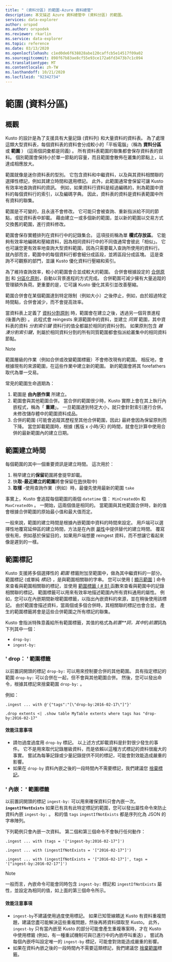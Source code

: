 ```yaml
---
title: " (資料分區) 的範圍-Azure 資料總管"
description: 本文描述 Azure 資料總管中 (資料分區) 的範圍。
services: data-explorer
author: orspod
ms.author: orspodek
ms.reviewer: rkarlin
ms.service: data-explorer
ms.topic: reference
ms.date: 03/13/2020
ms.openlocfilehash: c1ed0de6f638828abe120caffcb5e14517f09a02
ms.sourcegitcommit: 898f67b83ae8cf55e93ce172a6fd3473b7c1c094
ms.translationtype: MT
ms.contentlocale: zh-TW
ms.lasthandoff: 10/21/2020
ms.locfileid: "92342734"
---
```

# <a name="extents-data-shards"></a>範圍 (資料分區) 

## <a name="overview"></a>概觀

Kusto 的設計是為了支援具有大量記錄 (資料列) 和大量資料的資料表。 為了處理這類大型資料表，每個資料表的資料會分成較小的「平板電腦」（稱為 **資料分區** 或 **範圍** ） (這兩個詞彙都是同義) 。 所有資料表範圍的聯集都會保存資料表的資料。 個別範圍會保持小於單一節點的容量，而且範圍會散佈在叢集的節點上，以達成相應放大。

範圍就像是迷你資料表的型別。 它包含資料和中繼資料，以及與其資料相關聯的選擇性標記，例如其建立時間和選用標記。 此外，此範圍通常會保留可讓 Kusto 有效率地查詢資料的資訊。
例如，如果資料行資料是經過編碼的，則為範圍中資料的每個資料行的索引，以及編碼字典。 因此，資料表的資料是資料表範圍中所有資料的聯集。

範圍是不可變的，且永遠不會修改。 它可能只會被查詢、重新指派給不同的節點，或從資料表中卸載。 藉由建立一或多個新的範圍，並以新的範圍以交易方式交換舊的範圍，進行資料修改。

範圍會保存實體排列在資料行中的記錄集合。
這項技術稱為單 **欄式存放區**。 它能夠有效率地編碼和壓縮資料，因為相同資料行中的不同值通常會彼此「相似」。 它也可讓您更有效率地查詢大型資料範圍，因為只需要載入查詢所使用的資料行。 就內部而言，範圍中的每個資料行都會細分成區段，並將區段分成區塊。 這是查詢不可觀察的部門，並讓 Kusto 優化資料行壓縮和索引。

為了維持查詢效率，較小的範圍會合並成較大的範圍。
合併會根據設定的 [合併原則](mergepolicy.md) 和 [分區化原則](shardingpolicy.md)，自動以背景進程的方式完成。
合併範圍可減少擁有大量追蹤的管理額外負荷。更重要的是，它可讓 Kusto 優化其索引並改善壓縮。

範圍合併會在某個範圍達到特定限制（例如大小）之後停止，例如，由於超過特定時間點，合併會減少，而不會提高效率。

當資料表上定義了 [資料分割原則](partitioningpolicy.md) 時，範圍會在建立之後，透過另一個背景進程 (後置內嵌) 。 此程式會 reingests 來源範圍中的資料，並建立 *同質* 範圍，其中資料表的資料 *分割索引鍵* 資料行的值全都屬於相同的資料分割。 如果原則包含 *雜湊分割索引鍵*，則屬於相同資料分割的所有同質範圍都會指派給叢集中的相同資料節點。

> [!NOTE]
> 範圍層級的作業（例如合併或改變範圍標籤）不會修改現有的範圍。
> 相反地，會根據現有的來源範圍，在這些作業中建立新的範圍。 新的範圍會將其 forefathers 取代為單一交易。

常見的範圍生命週期為：

1. 範圍是 **由內嵌作業** 所建立。
1. 範圍會與其他範圍合併。 當合併的範圍很少時，Kusto 實際上會在其上執行內嵌程式，稱為「 **重建**」。 一旦範圍達到特定大小，就只會針對索引進行合併。 未修改儲存體中的範圍資料成品。
1. 合併的範圍 (可能會追蹤其歷程至其他合併範圍，因此) 最終會因為保留原則而下降。 
   當您卸載範圍時，根據 (舊版 x 小時/天) 的時間，就會在計算中使用合併的最新範圍內的建立日期。

## <a name="extent-creation-time"></a>範圍建立時間

每個範圍的其中一個重要資訊是建立時間。 這次用於：

1. 稍早建立的**保留**範圍將會提早卸載。
1. 快**取-最近建立的範圍**將會保留在[熱](cachepolicy.md)快取中) 
1. **取樣** -使用查詢作業（例如）時，最優先使用最新的範圍 `take`

事實上，Kusto 會追蹤每個範圍的兩個 `datetime` 值： `MinCreatedOn` 和 `MaxCreatedOn` 。
一開始，這兩個值是相同的。 當範圍與其他範圍合併時，新的值會根據合併範圍的原始最小值和最大值而定。

一般來說，範圍的建立時間是根據內嵌範圍中資料的時間來設定。 用戶端可以選擇性地覆寫延伸區的建立時間，方法是在內嵌 [屬性](../../ingestion-properties.md)中提供替代的建立時間。
覆寫很有用，例如基於保留目的，如果用戶端想要 reingest 資料，而不想讓它看起來像是遲到的一樣。

## <a name="extent-tagging"></a>範圍標記

Kusto 支援將多個選擇性的 *範圍* 標籤附加至範圍中，做為其中繼資料的一部分。 範圍標記 (或單純 *標記*) ，是與範圍相關聯的字串。 您可以使用 [ [顯示範圍](./show-extents.md) ] 命令來查看與範圍相關聯的標記，並使用 [範圍標籤 ( # B1 ](../query/extenttagsfunction.md) 函數來查看與範圍中的記錄相關聯的標記。
範圍標籤可以用來有效率地描述範圍內所有資料通用的屬性。
例如，您可以在內嵌期間新增範圍標籤，以指出內嵌資料的來源，並在稍後使用該標記。 由於範圍會描述資料，當兩個或多個合併時，其相關聯的標記也會合並。 產生的範圍標籤將會是這些合併範圍之所有標記的聯集。

Kusto 會指派特殊意義給所有範圍標籤，其值的格式為*前置**詞，其中*的*前置*詞為下列其中一個：

* `drop-by:`
* `ingest-by:`

### <a name="drop-by-extent-tags"></a>' drop： ' 範圍標籤

以前置詞開頭的標記 `drop-by:` 可以用來控制要合併的其他範圍。 具有指定標記的範圍 `drop-by:` 可以合併在一起，但不會與其他範圍合併。 然後，您可以發出命令，根據其標記來捨棄範圍 `drop-by:` 。

例如：

```kusto
.ingest ... with @'{"tags":"[\"drop-by:2016-02-17\"]"}'

.drop extents <| .show table MyTable extents where tags has "drop-by:2016-02-17" 
```

#### <a name="performance-notes"></a>效能注意事項

* 請勿過度過度用 `drop-by` 標記。 以上述方式卸載資料是針對很少發生的事件。 它不是用來取代記錄層級資料，而是依賴以這種方式標記的資料很龐大的事實。 嘗試為每筆記錄或少量記錄提供不同的標記，可能會對效能造成嚴重的影響。
* 如果在 `drop-by` 資料內嵌之後的一段時間內不需要標記，我們建議您 [捨棄標記](#drop-by-extent-tags)。

### <a name="ingest-by-extent-tags"></a>' 內嵌： ' 範圍標籤

以前置詞開頭的標記 `ingest-by:` 可以用來確保資料只會內嵌一次。 **`ingestIfNotExists`** 如果已有具有此特定標記的範圍，您可以發出屬性命令來防止資料內嵌 `ingest-by:` 。
和的值 `tags` `ingestIfNotExists` 都是序列化為 JSON 的字串陣列。

下列範例只會內嵌一次資料。 第二個和第三個命令不會執行任何動作：

```kusto
.ingest ... with (tags = '["ingest-by:2016-02-17"]')

.ingest ... with (ingestIfNotExists = '["2016-02-17"]')

.ingest ... with (ingestIfNotExists = '["2016-02-17"]', tags = '["ingest-by:2016-02-17"]')
```

> [!NOTE]
> 一般而言，內嵌命令可能會同時包含 `ingest-by:` 標記和 `ingestIfNotExists` 屬性，並設定為相同的值，如上面的第三個命令所示。

#### <a name="performance-notes"></a>效能注意事項

* `ingest-by`不建議使用過度使用標記。
如果已知管線饋送 Kusto 有資料重複問題，建議您盡可能解決這些重複問題，然後再將資料擷取至 Kusto。 此外， `ingest-by` 只有當內嵌至 Kusto 的部分可能會產生重複專案時，才在 Kusto 中使用標籤 (例如，有一種重試機制可與已進行中的內嵌呼叫重迭) 。 嘗試為每個內嵌呼叫設定唯一的 `ingest-by` 標記，可能會對效能造成嚴重的影響。
* 如果在資料內嵌之後的一段時間內不需要這類標記，我們建議您 [捨棄範圍](drop-extent-tags.md)標籤。

